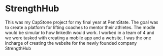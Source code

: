 # StrengthHub
This was my CapStone project for my final year at PennState.  The goal was to create a platform for lifting coaches to mentor their athletes.  The modle would be simular to how linkedIn would work.  I worked in a team of 4 and we were tasked with creating a mobile app and a website.  I was the one incharge of creating the website for the newly founded company StrengthHub
